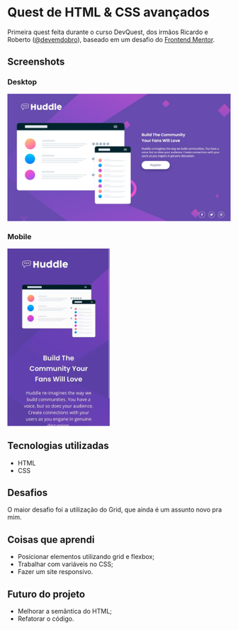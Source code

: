 # Quest de HTML & CSS avançados

Primeira quest feita durante o curso DevQuest, dos irmãos Ricardo e Roberto (<a href="https://www.instagram.com/devemdobro" target="_blank">@devemdobro</a>), baseado em um desafio do <a href="https://www.frontendmentor.io/" target="_blank">Frontend Mentor</a>.

## Screenshots

### Desktop

<img src="src/screenshots/design-desktop.jpg" alt="Screenshot do projeto desktop" width="700"/>

### Mobile

<img src="src/screenshots/gif-design-mobile.gif" alt="Screenshot do projeto mobile" height="400"/>

## Tecnologias utilizadas

- HTML
- CSS

## Desafios

O maior desafio foi a utilização do Grid, que ainda é um assunto novo pra mim.

## Coisas que aprendi

- Posicionar elementos utilizando grid e flexbox;
- Trabalhar com variáveis no CSS;
- Fazer um site responsivo.

## Futuro do projeto

- Melhorar a semântica do HTML;
- Refatorar o código.
